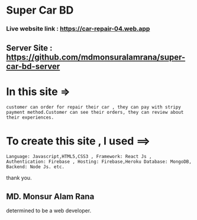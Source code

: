 # Super Car BD 

### Live website link : https://car-repair-04.web.app

## Server Site : https://github.com/mdmonsuralamrana/super-car-bd-server

# In this site =>
    customer can order for repair their car , they can pay with stripy payment method.Customer can see their orders, they can review about their experiences.

# To create this site , I used ==>
    Language: Javascript,HTML5,CSS3 , Framework: React Js , Authentication: Firebase , Hosting: Firebase,Heroku Database: MongoDB,
    Backend: Node Js. etc.

thank you.

## MD. Monsur Alam Rana 

determined to be a web developer. 
